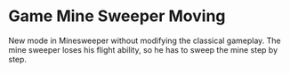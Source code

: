 # Game Mine Sweeper Moving
 New mode in Minesweeper without modifying the classical gameplay. The mine sweeper loses his flight ability, so he has to sweep the mine step by step.
